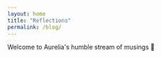 ```yaml
---
layout: home
title: "Reflections"
permalink: /blog/
---
```


Welcome to Aurelia's humble stream of musings 🌟
